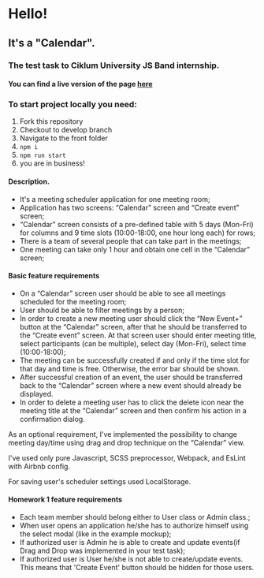 # Hello!
## It's a "Calendar".
### The test task to Ciklum University JS Band internship.

#### You can find a live version of the page [here](https://pechpavlo.github.io/calendar/)

### To start project locally you need:

1. Fork this repository
2. Checkout to develop branch
3. Navigate to the front folder
4. ```npm i```
5. ```npm run start```
6. you are in business!

#### Description.
* It's  a meeting scheduler application for one meeting room;
* Application has two screens: “Calendar” screen and “Create event” screen;
* “Calendar” screen consists of a pre-defined table with 5 days (Mon-Fri) for columns and 9 time slots (10:00-18:00, one hour long each) for rows;
* There is a team of several people that can take part in the meetings;
* One meeting can take only 1 hour and obtain one cell in the “Calendar” screen;

#### Basic feature requirements

* On a “Calendar” screen user should be able to see all meetings scheduled for the meeting room;
* User should be able to filter meetings by a person;
* In order to create a new meeting user should click the “New Event+” button at the “Calendar” screen, after that he should be transferred to the “Create event” screen. At that screen user should enter meeting title, select participants (can be multiple), select day (Mon-Fri), select time (10:00-18:00);
* The meeting can be successfully created if and only if the time slot for that day and time is free. Otherwise, the error bar should be shown.
* After successful creation of an event, the user should be transferred back to the “Calendar” screen where a new event should already be displayed.
* In order to delete a meeting user has to click the delete icon near the meeting title at the “Calendar” screen and then confirm his action in a confirmation dialog.

As an optional requirement, I've implemented the possibility to change meeting day/time using drag and drop technique on the “Calendar” view.

I've used only pure Javascript, SCSS preprocessor,  Webpack, and EsLint with  Airbnb config.

For saving user's scheduler settings used LocalStorage.

#### Homework 1 feature requirements

* Each team member should belong either to User class or Admin class.;
* When user opens an application he/she has to authorize himself using the select modal (like in the example mockup);
* If authorized user is Admin he is able to create and update events(if Drag and Drop was implemented in your test task);
* If authorized user is User he/she is not able to create/update events. This means that 'Create Event' button should be hidden for those users.


